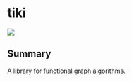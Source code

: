 # tiki
<p align="left">
<img src="https://travis-ci.org/lewismj/tiki.svg?branch=master"/>
</p>

## Summary

A library for functional graph algorithms.
